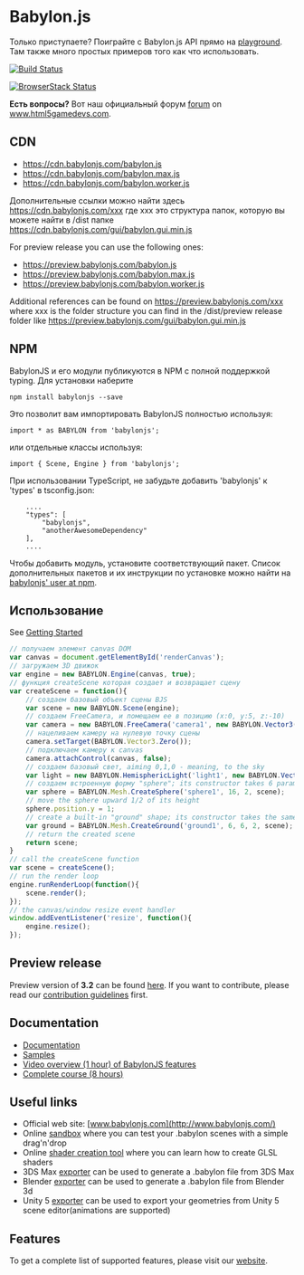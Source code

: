 Babylon.js
==========

Только приступаете? Поиграйте с Babylon.js API прямо на [playground](http://www.babylonjs.com/playground). Там также много простых примеров того как что использовать.

[![Build Status](https://travis-ci.org/BabylonJS/Babylon.js.svg)](https://travis-ci.org/BabylonJS/Babylon.js) 

[![BrowserStack Status](https://www.browserstack.com/automate/badge.svg?badge_key=d0pZcGpNU0NPeTM5cEpEc2lTU2JJTWc2Mk9NSlAzTzdIaFBpTnF2TjBycz0tLStUWkVBejdVQmN4Y0dIUVVYeU0yc2c9PQ==--4e576f7b7c21279bc6d026b6f51796f58134856b)](https://www.browserstack.com/automate/public-build/d0pZcGpNU0NPeTM5cEpEc2lTU2JJTWc2Mk9NSlAzTzdIaFBpTnF2TjBycz0tLStUWkVBejdVQmN4Y0dIUVVYeU0yc2c9PQ==--4e576f7b7c21279bc6d026b6f51796f58134856b)

**Есть вопросы?** Вот наш официальный форум [forum](http://www.html5gamedevs.com/forum/16-babylonjs/) on www.html5gamedevs.com.

## CDN
- https://cdn.babylonjs.com/babylon.js
- https://cdn.babylonjs.com/babylon.max.js
- https://cdn.babylonjs.com/babylon.worker.js

Дополнительные ссылки можно найти здесь https://cdn.babylonjs.com/xxx где xxx это структура папок, которую вы можете найти в /dist папке https://cdn.babylonjs.com/gui/babylon.gui.min.js

For preview release you can use the following ones:

- https://preview.babylonjs.com/babylon.js
- https://preview.babylonjs.com/babylon.max.js
- https://preview.babylonjs.com/babylon.worker.js

Additional references can be found on https://preview.babylonjs.com/xxx where xxx is the folder structure you can find in the /dist/preview release folder like https://preview.babylonjs.com/gui/babylon.gui.min.js

## NPM

BabylonJS и его модули публикуются в NPM с полной поддержкой typing. Для установки наберите

```
npm install babylonjs --save
```

Это позволит вам импортировать BabylonJS полностью используя:

```
import * as BABYLON from 'babylonjs';
```

или отдельные классы используя:

```
import { Scene, Engine } from 'babylonjs';
```

При использовании TypeScript, не забудьте добавить 'babylonjs' к 'types' в tsconfig.json:

```
    ....
    "types": [
        "babylonjs",
        "anotherAwesomeDependency"
    ],
    ....
```

Чтобы добавить модуль, установите соответствующий пакет. Список дополнительных пакетов и их инструкции по установке можно найти на [babylonjs' user at npm](https://www.npmjs.com/~babylonjs).

## Использование
See [Getting Started](http://doc.babylonjs.com/#getting-started)
```javascript
// получаем элемент canvas DOM
var canvas = document.getElementById('renderCanvas');
// загружаем 3D движок
var engine = new BABYLON.Engine(canvas, true);
// функция createScene которая создает и возвращает сцену
var createScene = function(){
    // создаем базовый объект сцены BJS
    var scene = new BABYLON.Scene(engine);
    // создаем FreeCamera, и помещаем ее в позицию (x:0, y:5, z:-10)
    var camera = new BABYLON.FreeCamera('camera1', new BABYLON.Vector3(0, 5,-10), scene);
    // нацеливаем камеру на нулевую точку сцены
    camera.setTarget(BABYLON.Vector3.Zero());
    // подключаем камеру к canvas
    camera.attachControl(canvas, false);
    // создаем базовый свет, aiming 0,1,0 - meaning, to the sky
    var light = new BABYLON.HemisphericLight('light1', new BABYLON.Vector3(0,1,0), scene);
    // создаем встроенную форму "sphere"; its constructor takes 6 params: name, segment, diameter, scene, updatable, sideOrientation
    var sphere = BABYLON.Mesh.CreateSphere('sphere1', 16, 2, scene);
    // move the sphere upward 1/2 of its height
    sphere.position.y = 1;
    // create a built-in "ground" shape; its constructor takes the same 6 params : name, width, height, subdivision, scene, updatable
    var ground = BABYLON.Mesh.CreateGround('ground1', 6, 6, 2, scene);
    // return the created scene
    return scene;
}
// call the createScene function
var scene = createScene();
// run the render loop
engine.runRenderLoop(function(){
    scene.render();
});
// the canvas/window resize event handler
window.addEventListener('resize', function(){
    engine.resize();
});
```
## Preview release

Preview version of **3.2** can be found [here](https://github.com/BabylonJS/Babylon.js/tree/master/dist/preview%20release).
If you want to contribute, please read our [contribution guidelines](https://github.com/BabylonJS/Babylon.js/blob/master/contributing.md) first.

## Documentation
- [Documentation](http://doc.babylonjs.com)
- [Samples](https://github.com/BabylonJS/Samples)
- [Video overview (1 hour) of BabylonJS features](http://www.youtube.com/watch?v=z80TYMqsdEM)
- [Complete course (8 hours)](http://www.microsoftvirtualacademy.com/training-courses/introduction-to-webgl-3d-with-html5-and-babylon-js)

## Useful links

 - Official web site: [www.babylonjs.com](http://www.babylonjs.com/)
 - Online [sandbox](http://www.babylonjs.com/sandbox) where you can test your .babylon scenes with a simple drag'n'drop
 - Online [shader creation tool](http://www.babylonjs.com/cyos/) where you can learn how to create GLSL shaders
 - 3DS Max [exporter](https://github.com/BabylonJS/Exporters/tree/master/3ds%20Max) can be used to generate a .babylon file from 3DS Max
 - Blender [exporter](https://github.com/BabylonJS/Exporters/tree/master/Blender) can be used to generate a .babylon file from Blender 3d
 - Unity 5 [exporter](https://github.com/BabylonJS/Exporters/tree/master/Unity%205) can be used to export your geometries from Unity 5 scene editor(animations are supported)

## Features
To get a complete list of supported features, please visit our [website](http://www.babylonjs.com/#specifications).
